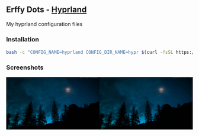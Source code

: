## Erffy Dots - [Hyprland](https://github.com/hyprwm/Hyprland)
My hyprland configuration files

### Installation
```sh
bash -c "CONFIG_NAME=hyprland CONFIG_DIR_NAME=hypr $(curl -fsSL https://raw.githubusercontent.com/erffy-dots/.generic/main/install_subconfig.sh)"
```

### Screenshots
![](https://raw.githubusercontent.com/erffy-dots/.generic/main/assets/desktop.png)